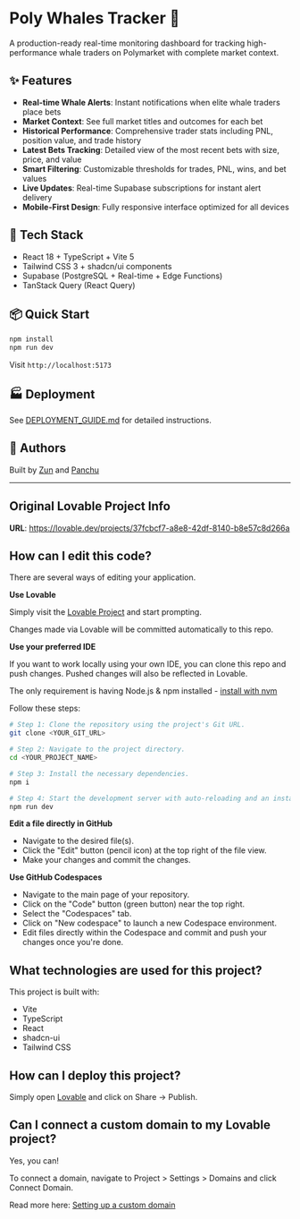 # Poly Whales Tracker 🐋

A production-ready real-time monitoring dashboard for tracking high-performance whale traders on Polymarket with complete market context.

## ✨ Features

- **Real-time Whale Alerts**: Instant notifications when elite whale traders place bets
- **Market Context**: See full market titles and outcomes for each bet
- **Historical Performance**: Comprehensive trader stats including PNL, position value, and trade history
- **Latest Bets Tracking**: Detailed view of the most recent bets with size, price, and value
- **Smart Filtering**: Customizable thresholds for trades, PNL, wins, and bet values
- **Live Updates**: Real-time Supabase subscriptions for instant alert delivery
- **Mobile-First Design**: Fully responsive interface optimized for all devices

## 🚀 Tech Stack

- React 18 + TypeScript + Vite 5
- Tailwind CSS 3 + shadcn/ui components
- Supabase (PostgreSQL + Real-time + Edge Functions)
- TanStack Query (React Query)

## 📦 Quick Start

```bash
npm install
npm run dev
```

Visit `http://localhost:5173`

## 🏭 Deployment

See [DEPLOYMENT_GUIDE.md](./DEPLOYMENT_GUIDE.md) for detailed instructions.

## 👥 Authors

Built by [Zun](https://x.com/Zun2025) and [Panchu](https://x.com/Panchu2605)

---

## Original Lovable Project Info

**URL**: https://lovable.dev/projects/37fcbcf7-a8e8-42df-8140-b8e57c8d266a

## How can I edit this code?

There are several ways of editing your application.

**Use Lovable**

Simply visit the [Lovable Project](https://lovable.dev/projects/37fcbcf7-a8e8-42df-8140-b8e57c8d266a) and start prompting.

Changes made via Lovable will be committed automatically to this repo.

**Use your preferred IDE**

If you want to work locally using your own IDE, you can clone this repo and push changes. Pushed changes will also be reflected in Lovable.

The only requirement is having Node.js & npm installed - [install with nvm](https://github.com/nvm-sh/nvm#installing-and-updating)

Follow these steps:

```sh
# Step 1: Clone the repository using the project's Git URL.
git clone <YOUR_GIT_URL>

# Step 2: Navigate to the project directory.
cd <YOUR_PROJECT_NAME>

# Step 3: Install the necessary dependencies.
npm i

# Step 4: Start the development server with auto-reloading and an instant preview.
npm run dev
```

**Edit a file directly in GitHub**

- Navigate to the desired file(s).
- Click the "Edit" button (pencil icon) at the top right of the file view.
- Make your changes and commit the changes.

**Use GitHub Codespaces**

- Navigate to the main page of your repository.
- Click on the "Code" button (green button) near the top right.
- Select the "Codespaces" tab.
- Click on "New codespace" to launch a new Codespace environment.
- Edit files directly within the Codespace and commit and push your changes once you're done.

## What technologies are used for this project?

This project is built with:

- Vite
- TypeScript
- React
- shadcn-ui
- Tailwind CSS

## How can I deploy this project?

Simply open [Lovable](https://lovable.dev/projects/37fcbcf7-a8e8-42df-8140-b8e57c8d266a) and click on Share -> Publish.

## Can I connect a custom domain to my Lovable project?

Yes, you can!

To connect a domain, navigate to Project > Settings > Domains and click Connect Domain.

Read more here: [Setting up a custom domain](https://docs.lovable.dev/features/custom-domain#custom-domain)
